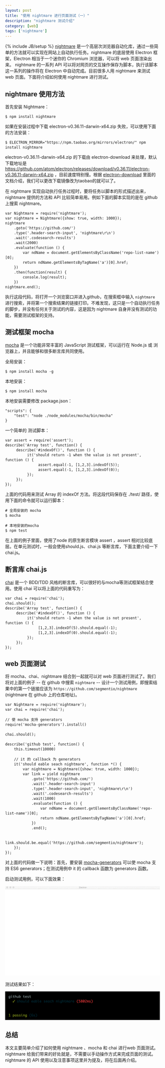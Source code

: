 ```yaml
---
layout: post
title: "使用 nightmare 进行页面测试（一）"
description: "nightmare 测试介绍"
category: [web]
tags: ['nightmare']
---
```

{% include JB/setup %}
[nightmare](https://github.com/segmentio/nightmare) 是一个高层次浏览器自动化库，通过一些简单的方法就可以实现在网站上自动执行任务。nightmare 的底层使用 Electron 框架，Electron 相当于一个迷你的 Chromium 浏览器，可以将 web 页面渲染出来。 nightmare 的一系列 API 可以将对网页的交互操作保存为脚本，执行该脚本这一系列的操作将在 Electron 中自动完成。目前很多人用 nightmare 来测试 web 页面。下面将介绍如何使用 nightmare 进行测试。

<!-- more -->

## nightmare 使用方法

首先安装 Nightmare：

    $ npm install nightmare

如果在安装过程中下载 electron-v0.36.11-darwin-x64.zip 失败，可以使用下面的方法安装：

    $ ELECTRON_MIRROR="https://npm.taobao.org/mirrors/electron/" npm install nightmare

electron-v0.36.11-darwin-x64.zip 的下载由 electron-download 来处理，默认下载地址是 https://github.com/atom/electron/releases/download/v0.36.11/electron-v0.36.11-darwin-x64.zip  ，目前速度特别慢。根据 [electron-download](https://www.npmjs.com/package/electron-download) 里面的文档介绍，我们可以更改下载镜像改为taobao的就可以了。

在 nightmare 实现自动执行任务过程时，要将任务以脚本的形式描述出来，nightmare 提供的方法和 API 比较简单易用。例如下面的脚本实现的是在 github 上搜索 nightmare。

    var Nightmare = require('nightmare');
    var nightmare = Nightmare({show: true, width: 1000});
    nightmare
        .goto('https://github.com/')
        .type('.header-search-input', 'nightmare\r\n')
        .wait('.codesearch-results')
        .wait(2000)
        .evaluate(function () {
            var ndName = document.getElementsByClassName('repo-list-name')[0];
            return ndName.getElementsByTagName('a')[0].href;
        })
        .then(function(result) {
            console.log(result);
        })
    nightmare.end();

执行这段代码，将打开一个浏览窗口并进入github，在搜索框中输入 `nightmare` 进行搜索，并将第一个搜索结果的链接打印。不难发现，这只是一个自动执行任务的脚步，并没有任何关于测试的内容，这是因为 nightmare 自身并没有测试的功能，需要测试框架的支持。

## 测试框架 mocha

[mocha](https://github.com/mochajs/mocha) 是一个功能非常丰富的 JavaScript 测试框架，可以运行在 Node.js 或 浏览器上，并且能够和很多断言库共同使用。

全局安装：

    $ npm install mocha -g

本地安装：

    $ npm install mocha

本地安装需要修改 package.json：

    "scripts": {
        "test": "node ./node_modules/mocha/bin/mocha"
    }

一个简单的 测试脚本：

    var assert = require('assert');
    describe('Array test', function() {
         describe('#indexOf()', function () {
              it('should return -1 when the value is not present', function () {
                   assert.equal(-1, [1,2,3].indexOf(5));
                   assert.equal(-1, [1,2,3].indexOf(0));
              });
         });
    });

上面的代码用来测试 Array 的 indexOf 方法。将这段代码保存在 ./test/ 路径，使用下面的命令就可以运行脚本：

    # 全局安装的 mocha
    $ mocha

    # 本地安装的mocha
    $ npm test

在上面的例子里面，使用了node 的原生断言模块 assert ，assert 相对比较底层。在单元测试时，一般会使用should.js、chai.js 等断言库，下面主要介绍一下 chai.js。

## 断言库 chai.js

[chai](https://github.com/chaijs/chai) 是一个 BDD/TDD 风格的断言库，可以很好的与mocha等测试框架结合使用。使用 chai 可以将上面的代码重写为：

    var chai = require('chai');
    chai.should();
    describe('Array test', function() {
         describe('#indexOf()', function () {
              it('should return -1 when the value is not present', function () {
                   [1,2,3].indexOf(5).should.equal(-1);
                   [1,2,3].indexOf(0).should.equal(-1);
              });
         });
    });

## web 页面测试

将 mocha、chai、nightmare 结合到一起就可以对 web 页面进行测试了。我们将对上面的例子 -- 在 github 中搜索 `nightmare` -- 设计一个测试用例，即搜索结果中的第一个链接应该为 `https://github.com/segmentio/nightmare` (nightmare 在 github 上的仓库地址)。

    var Nightmare = require('nightmare');
    var chai = require('chai');

    // 使 mocha 支持 generators
    require('mocha-generators').install()

    chai.should();

    describe('github test', function() {
        this.timeout(10000)

        // it 的 callback 为 generators
        it('should eable seach nightmare', function *() {
            var nightmare = Nightmare({show: true, width: 1000});
            var link = yield nightmare
                .goto('https://github.com/')
                .wait('.header-search-input')
                .type('.header-search-input', 'nightmare\r\n')
                .wait('.codesearch-results')
                .wait(1000)
                .evaluate(function () {
                    var ndName = document.getElementsByClassName('repo-list-name')[0];
                    return ndName.getElementsByTagName('a')[0].href;
                })
                .end();

            link.should.be.equal('https://github.com/segmentio/nightmare');
        });
    });

对上面的代码做一下说明：首先，要安装 [mocha-generators](https://github.com/vdemedes/mocha-generators) 可以使 mocha 支持 ES6 generators；在测试用例中 it 的 callback 函数为 generators 函数。

启动测试用例，可以下面效果：

![github-search-nightmare-test-opraters](/assets/images/web/nightmare/github-search-nightmare-test-opraters.gif)

测试结果如下：

![github-search-nightmare-test-result](/assets/images/web/nightmare/github-search-nightmare-test-result.png)


## 总结

本文主要简单介绍了如何使用 nightmare 、mocha 和 chai 进行web 页面测试。nightmare 给我们带来的好处就是，不需要以手动操作方式来完成页面的测试。nightmare 的 API 使用以及注意事项这里并为提及，将在后面再介绍。
